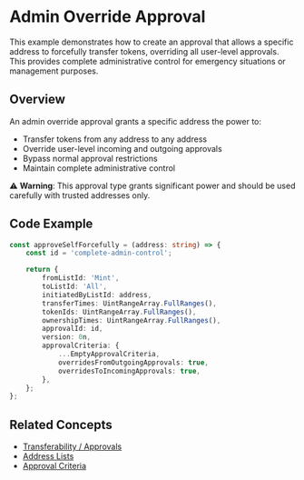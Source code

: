 # Admin Override Approval

This example demonstrates how to create an approval that allows a specific address to forcefully transfer tokens, overriding all user-level approvals. This provides complete administrative control for emergency situations or management purposes.

## Overview

An admin override approval grants a specific address the power to:

-   Transfer tokens from any address to any address
-   Override user-level incoming and outgoing approvals
-   Bypass normal approval restrictions
-   Maintain complete administrative control

⚠️ **Warning**: This approval type grants significant power and should be used carefully with trusted addresses only.

## Code Example

```typescript
const approveSelfForcefully = (address: string) => {
    const id = 'complete-admin-control';

    return {
        fromListId: 'Mint',
        toListId: 'All',
        initiatedByListId: address,
        transferTimes: UintRangeArray.FullRanges(),
        tokenIds: UintRangeArray.FullRanges(),
        ownershipTimes: UintRangeArray.FullRanges(),
        approvalId: id,
        version: 0n,
        approvalCriteria: {
            ...EmptyApprovalCriteria,
            overridesFromOutgoingApprovals: true,
            overridesToIncomingApprovals: true,
        },
    };
};
```

## Related Concepts

-   [Transferability / Approvals](../../concepts/transferability-approvals.md)
-   [Address Lists](../../concepts/address-lists.md)
-   [Approval Criteria](../../concepts/approval-criteria/)

